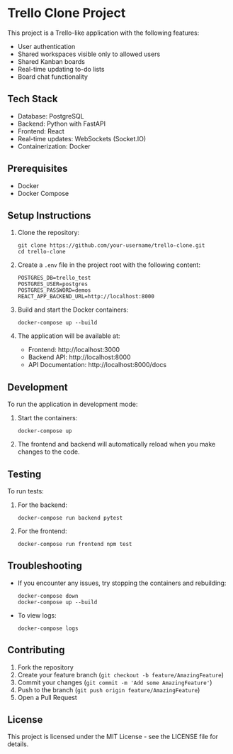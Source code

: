 # Trello Clone Project

This project is a Trello-like application with the following features:
- User authentication
- Shared workspaces visible only to allowed users
- Shared Kanban boards
- Real-time updating to-do lists
- Board chat functionality

## Tech Stack
- Database: PostgreSQL
- Backend: Python with FastAPI
- Frontend: React
- Real-time updates: WebSockets (Socket.IO)
- Containerization: Docker

## Prerequisites
- Docker
- Docker Compose

## Setup Instructions

1. Clone the repository:
   ```
   git clone https://github.com/your-username/trello-clone.git
   cd trello-clone
   ```

2. Create a `.env` file in the project root with the following content:
   ```
   POSTGRES_DB=trello_test
   POSTGRES_USER=postgres
   POSTGRES_PASSWORD=demos
   REACT_APP_BACKEND_URL=http://localhost:8000
   ```

3. Build and start the Docker containers:
   ```
   docker-compose up --build
   ```

4. The application will be available at:
   - Frontend: http://localhost:3000
   - Backend API: http://localhost:8000
   - API Documentation: http://localhost:8000/docs

## Development

To run the application in development mode:

1. Start the containers:
   ```
   docker-compose up
   ```

2. The frontend and backend will automatically reload when you make changes to the code.

## Testing

To run tests:

1. For the backend:
   ```
   docker-compose run backend pytest
   ```

2. For the frontend:
   ```
   docker-compose run frontend npm test
   ```

## Troubleshooting

- If you encounter any issues, try stopping the containers and rebuilding:
  ```
  docker-compose down
  docker-compose up --build
  ```

- To view logs:
  ```
  docker-compose logs
  ```

## Contributing

1. Fork the repository
2. Create your feature branch (`git checkout -b feature/AmazingFeature`)
3. Commit your changes (`git commit -m 'Add some AmazingFeature'`)
4. Push to the branch (`git push origin feature/AmazingFeature`)
5. Open a Pull Request

## License

This project is licensed under the MIT License - see the LICENSE file for details.